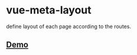# vue-meta-layout
define layout of each page according to the routes.

## [Demo](https://codesandbox.io/s/vue-meta-layout-pj9c8)


